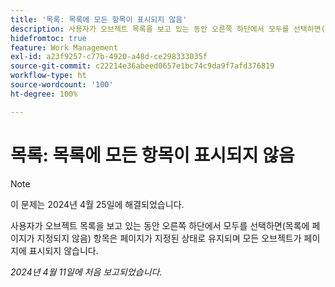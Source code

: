 ```yaml
---
title: '목록: 목록에 모든 항목이 표시되지 않음'
description: 사용자가 오브젝트 목록을 보고 있는 동안 오른쪽 하단에서 모두를 선택하면(목록에 페이지가 지정되지 않음) 항목은 페이지가 지정된 상태로 유지되며 모든 오브젝트가 페이지에 표시되지 않습니다.
hidefromtoc: true
feature: Work Management
exl-id: a23f9257-c77b-4920-a48d-ce298333035f
source-git-commit: c22214e36abeed0657e1bc74c9da9f7afd376819
workflow-type: ht
source-wordcount: '100'
ht-degree: 100%

---
```


# 목록: 목록에 모든 항목이 표시되지 않음

>[!NOTE]
>
>이 문제는 2024년 4월 25일에 해결되었습니다.

사용자가 오브젝트 목록을 보고 있는 동안 오른쪽 하단에서 모두를 선택하면(목록에 페이지가 지정되지 않음) 항목은 페이지가 지정된 상태로 유지되며 모든 오브젝트가 페이지에 표시되지 않습니다.

_2024년 4월 11일에 처음 보고되었습니다._
